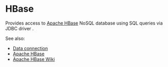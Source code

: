<!-- TITLE: HBase -->
<!-- SUBTITLE: -->

# HBase

Provides access to [Apache HBase](https://hbase.apache.org/) NoSQL database using SQL queries via JDBC driver .

See also:

* [Data connection](../data-connection.md)
* [Apache HBase](https://hbase.apache.org/)
* [Apache HBase Wiki](https://en.wikipedia.org/wiki/Apache_HBase)
